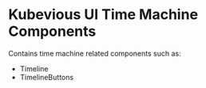 # Kubevious UI Time Machine Components

Contains time machine related components such as:
- Timeline
- TimelineButtons